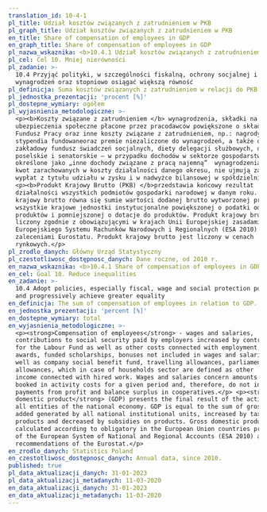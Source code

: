 ```yaml
---
translation_id: 10-4-1
pl_title: Udział kosztów związanych z zatrudnieniem w PKB
pl_graph_title: Udział kosztów związanych z zatrudnieniem w PKB
en_title: Share of compensation of employees in GDP
en_graph_title: Share of compensation of employees in GDP
pl_nazwa_wskaznika: <b>10.4.1 Udział kosztów związanych z zatrudnieniem w PKB</b>
pl_cel: Cel 10. Mniej nierówności
pl_zadanie: >-
  10.4 Przyjąć polityki, w szczególności fiskalną, ochrony socjalnej i
  wynagrodzeń oraz stopniowo osiągać większą równość
pl_definicja: Suma kosztów związanych z zatrudnieniem w relacji do PKB.
pl_jednostka_prezentacji: 'procent [%]'
pl_dostepne_wymiary: ogółem
pl_wyjasnienia_metodologiczne: >-
  <p><b>Koszty związane z zatrudnieniem </b> wynagrodzenia, składki na
  ubezpieczenia społeczne płacone przez pracodawców powiększone o składki na
  Fundusz Pracy oraz inne koszty związane z zatrudnieniem, np.: nagrody,
  stypendia fundowaneoraz premie niezaliczone do wynagrodzeń, a także odpisy na
  zakładowy fundusz świadczeń socjalnych, diety delegacji służbowych, diety
  poselskie i senatorskie — w przypadku dochodów w sektorze gospodarstw domowych
  określone jako „inne dochody związane z pracą najemną”  wynagrodzenia dotyczą
  kwot zarachowanych w koszty działalności danego okresu, nie ujmują zatem
  wypłat z tytułu udziału w zysku i w nadwyżce bilansowej w spółdzielniach.</p>
  <p><b>Produkt Krajowy Brutto (PKB) </b>przedstawia końcowy rezultat
  działalności wszystkich podmiotów gospodarki narodowej w danym roku. Produkt
  krajowy brutto równa się sumie wartości dodanej brutto wytworzonej przez
  wszystkie krajowe jednostki instytucjonalne powiększonej o podatki od
  produktów i pomniejszonej o dotacje do produktów. Produkt krajowy brutto jest
  liczony zgodnie z obowiązującymi w krajach Unii Europejskiej zasadami
  Europejskiego Systemu Rachunków Narodowych i Regionalnych (ESA 2010) oraz
  zaleceniami Eurostatu. Produkt krajowy brutto jest liczony w cenach
  rynkowych.</p>
pl_zrodlo_danych: Główny Urząd Statystyczny
pl_czestotliwosc_dostępnosc_danych: Dane roczne, od 2010 r.
en_nazwa_wskaznika: <b>10.4.1 Share of compensation of employees in GDP</b>
en_cel: Goal 10. Reduce inequalities
en_zadanie: >-
  10.4 Adopt policies, especially fiscal, wage and social protection policies,
  and progressively achieve greater equality
en_definicja: The sum of compensation of employees in relation to GDP.
en_jednostka_prezentacji: 'percent [%]'
en_dostepne_wymiary: total
en_wyjasnienia_metodologiczne: >-
  <p><strong>Compensation of employees</strong> - wages and salaries,
  contributions to social security paid by employers increased by contributions
  for the Labour Fund as well as other costs connected with employment, e.g.:
  awards, funded scholarships, bonuses not included in wages and salaries as
  well as company social benefit fund, travelling allowances, parliamentary
  allowances, which in case of households sector are defined as other
  income connected with hired work. Wages and salaries concern amounts
  booked in activity costs for a given period and, therefore, do not include
  payments from profit and balance surplus in cooperatives.</p> <p><strong>Gross
  domestic product</strong> (GDP) presents the final result of the activity of
  all entities of the national economy. GDP is equal to the sum of gross value
  added generated by all national institutional units, increased by taxes on
  products and decreased by subsidies on products. Gross domestic product is
  calculated according to obligatory in the European Union countries principles
  of the European System of National and Regional Accounts (ESA 2010) and
  recommendations of the Eurostat.</p>
en_zrodlo_danych: Statistics Poland
en_czestotliwosc_dostępnosc_danych: Annual data, since 2010.
published: true
pl_data_aktualizacji_danych: 31-01-2023
pl_data_aktualizacji_metadanych: 11-03-2020
en_data_aktualizacji_danych: 31-01-2023
en_data_aktualizacji_metadanych: 11-03-2020
---
```

